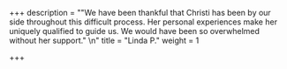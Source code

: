 +++
description = "\"We have been thankful that Christi has been by our side throughout this difficult process. Her personal experiences make her uniquely qualified to guide us. We would have been so overwhelmed without her support.\" \n"
title = "Linda P."
weight = 1

+++
